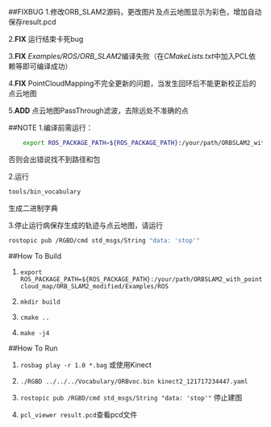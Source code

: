 ##FIXBUG
1.修改ORB_SLAM2源码，更改图片及点云地图显示为彩色，增加自动保存result.pcd

2.**FIX** 运行结束卡死bug

3.**FIX** *Examples/ROS/ORB_SLAM2*编译失败（在*CMakeLists.txt*中加入PCL依赖等即可编译成功）

4.**FIX** PointCloudMapping不完全更新的问题，当发生回环后不能更新校正后的点云地图

5.**ADD** 点云地图PassThrough滤波，去除远处不准确的点

##NOTE
1.编译前需运行：
```bash
	export ROS_PACKAGE_PATH=${ROS_PACKAGE_PATH}:/your/path/ORBSLAM2_with_pointcloud_map/ORB_SLAM2_modified/Examples/ROS
```
否则会出错说找不到路径和包

2.运行
```bash
tools/bin_vocabulary
```
生成二进制字典

3.停止运行病保存生成的轨迹与点云地图，请运行
```bash 
rostopic pub /RGBD/cmd std_msgs/String "data: 'stop'"
```

##How To Build

1. ```export ROS_PACKAGE_PATH=${ROS_PACKAGE_PATH}:/your/path/ORBSLAM2_with_pointcloud_map/ORB_SLAM2_modified/Examples/ROS```

2. ```mkdir build```

3. ```cmake ..```
 
4. ```make -j4```

##How To Run

1. ```rosbag play -r 1.0 *.bag```
  或使用Kinect
  
2. ```./RGBD ../../../Vocabulary/ORBvoc.bin kinect2_121717234447.yaml```

3. ```rostopic pub /RGBD/cmd std_msgs/String "data: 'stop'"``` 停止建图

4. ```pcl_viewer result.pcd```查看pcd文件